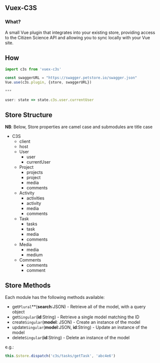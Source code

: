 ## Vuex-C3S

### What?

A small Vue plugin that integrates into your existing store, providing access to the Citizen Science API and allowing you to sync locally with your Vue site.

## How

```javascript
import c3s from 'vuex-c3s'

const swaggerURL = "https://swagger.petstore.io/swagger.json"
Vue.use(c3s.plugin, {store, swaggerURL})

***

user: state => state.c3s.user.currentUser
```

## Store Structure

**NB**: Below, Store properties are camel case and submodules are title case

* C3S
    * client
    * host
    * User
        * user
        * currentUser
    * Project
        * projects
        * project
        * media
        * comments
    * Activity
        * activities
        * activity
        * media
        * comments
    * Task
        * tasks
        * task
        * media
        * comments
    * Media
        * media
        * medium
    * Comments
        * comments
        * comment
        
 ## Store Methods
 
 Each module has the following methods available:
 * get`Plural`**(**search**:JSON) - Retrieve all of the model, with a query object
 * get`Singular`(**id**:String) - Retrieve a single model matching the ID
 * create`Singular`(**model**: JSON) - Create an instance of the model
 * update`Singular`(**model**:JSON, **id**:String) - Update an instance of the model
 * delete`Singular`(**id**:String) - Delete an instance of the model
 
 e.g.:
 
 ```javascript
this.$store.dispatch('c3s/tasks/getTask', 'abc4e6')
```
